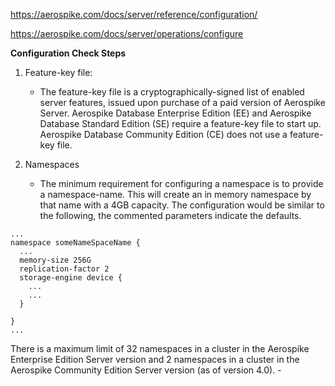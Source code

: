 https://aerospike.com/docs/server/reference/configuration/

https://aerospike.com/docs/server/operations/configure

**Configuration Check Steps**

1. Feature-key file:
	- The feature-key file is a cryptographically-signed list of enabled server features, issued upon purchase of a paid version of Aerospike Server. Aerospike Database Enterprise Edition (EE) and Aerospike Database Standard Edition (SE) require a feature-key file to start up. Aerospike Database Community Edition (CE) does not use a feature-key file.
	
 2. Namespaces
    - The minimum requirement for configuring a namespace is to provide a namespace-name. This will create an in memory namespace by that name with a 4GB capacity. The configuration would be similar to the following, the commented parameters indicate the defaults.
```
...
namespace someNameSpaceName {
  ...
  memory-size 256G
  replication-factor 2
  storage-engine device {
    ...
    ...
  }

}
...

```

There is a maximum limit of 32 namespaces in a cluster in the Aerospike Enterprise Edition Server version and 2 namespaces in a cluster in the Aerospike Community Edition Server version (as of version 4.0).
    - 
    
